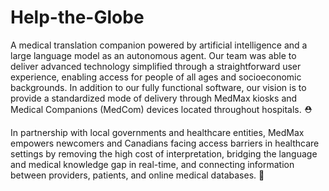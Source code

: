 # Help-the-Globe

A medical translation companion powered by artificial intelligence and a large language model as an autonomous agent. Our team was able to deliver advanced technology simplified through a straightforward user experience, enabling access for people of all ages and socioeconomic backgrounds. In addition to our fully functional software, our vision is to provide a standardized mode of delivery through MedMax kiosks and Medical Companions (MedCom) devices located throughout hospitals. ⛑️

In partnership with local governments and healthcare entities, MedMax empowers newcomers and Canadians facing access barriers in healthcare settings by removing the high cost of interpretation, bridging the language and medical knowledge gap in real-time, and connecting information between providers, patients, and online medical databases. 🥼
